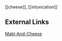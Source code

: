 [[cheese]], [[intoxication]]

## External Links
[Makt-And-Cheese](https://aryaakasha.com/2019/07/25/makt-and-cheese/) 